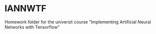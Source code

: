 # IANNWTF
Homework folder for the universit course "Implementing Artificial Neural Networks with Tensorflow"
